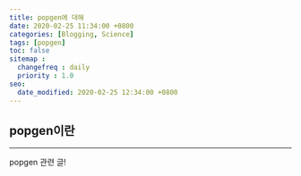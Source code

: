 ```yaml
---
title: popgen에 대해
date: 2020-02-25 11:34:00 +0800
categories: [Blogging, Science]
tags: [popgen]
toc: false
sitemap :
  changefreq : daily
  priority : 1.0
seo:
  date_modified: 2020-02-25 12:34:00 +0800
---
```


## popgen이란

***

popgen 관련 글!
